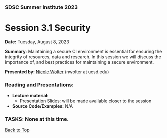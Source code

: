 ### SDSC Summer Institute 2023
# Session 3.1 Security

**Date:** Tuesday, August 8, 2023

**Summary**: Maintaining a secure CI environment is essential for ensuring the integrity of resources, data and research. In this session we will discuss the importance of, and best practices for maintaining a secure environment.

**Presented by:** [Nicole Wolter](https://profiles.ucsd.edu/nicole.wolter) (nwolter at ucsd.edu)

### Reading and Presentations:
* **Lecture material:**
   * Presentation Slides: will be made available closer to the session
* **Source Code/Examples:** N/A

### TASKS: None at this time.

[Back to Top](#top)
